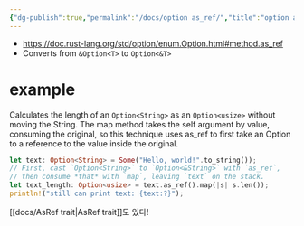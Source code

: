 ```yaml
---
{"dg-publish":true,"permalink":"/docs/option as_ref/","title":"option as_ref"}
---
```


- https://doc.rust-lang.org/std/option/enum.Option.html#method.as_ref
- Converts from `&Option<T>` to `Option<&T>`

# example

Calculates the length of an `Option<String>` as an `Option<usize>` without moving the String. The map method takes the self argument by value, consuming the original, so this technique uses as_ref to first take an Option to a reference to the value inside the original.

```rust
let text: Option<String> = Some("Hello, world!".to_string());
// First, cast `Option<String>` to `Option<&String>` with `as_ref`,
// then consume *that* with `map`, leaving `text` on the stack.
let text_length: Option<usize> = text.as_ref().map(|s| s.len());
println!("still can print text: {text:?}");
```

[[docs/AsRef trait\|AsRef trait]]도 있다!
